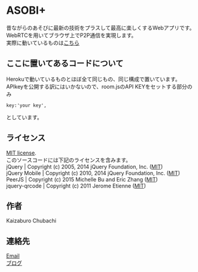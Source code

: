 ASOBI+
====
昔ながらのあそびに最新の技術をプラスして最高に楽しくするWebアプリです。  
WebRTCを用いてブラウザ上でP2P通信を実現します。  
実際に動いているものは[こちら](http://asobi.herokuapp.com/)  

ここに置いてあるコードについて
----
Herokuで動いているものとほぼ全て同じもの、同じ構成で置いています。  
APIkeyを公開する訳にはいかないので、room.jsのAPI KEYをセットする部分のみ  
```
key:'your key',
```
としています。  

ライセンス
----
[MIT license](LICENSE.md).  
このソースコードには下記のライセンスを含みます。  
jQuery | Copyright (c) 2005, 2014 jQuery Foundation, Inc.  ([MIT](https://github.com/jquery/jquery/blob/master/LICENSE.txt))  
jQuery Mobile | Copyright (c) 2010, 2014 jQuery Foundation, Inc.  ([MIT](https://github.com/jquery/jquery-mobile/blob/master/LICENSE.txt))  
PeerJS | Copyright (c) 2015 Michelle Bu and Eric Zhang ([MIT](https://github.com/peers/peerjs/blob/master/LICENSE))  
jquery-qrcode | Copyright (c) 2011 Jerome Etienne ([MIT](https://github.com/jeromeetienne/jquery-qrcode/blob/master/MIT-LICENSE.txt))  

作者
----
Kaizaburo Chubachi

連絡先
----
[Email](https://github.com/tanksuzuki)  
[ブログ](https://zaburo-ch.github.io/)  
